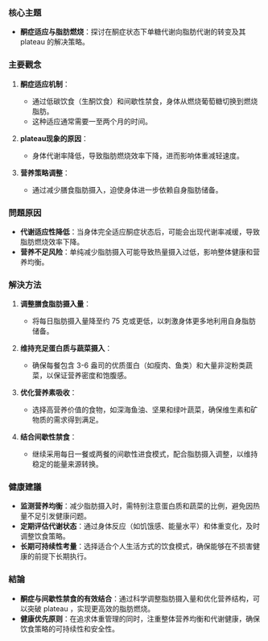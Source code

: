 ### 核心主題
- **酮症适应与脂肪燃烧**：探讨在酮症状态下单糖代谢向脂肪代谢的转变及其 plateau 的解决策略。

### 主要觀念
1. **酮症适应机制**：
   - 通过低碳饮食（生酮饮食）和间歇性禁食，身体从燃烧葡萄糖切换到燃烧脂肪。
   - 这种适应通常需要一至两个月的时间。

2. **plateau现象的原因**：
   - 身体代谢率降低，导致脂肪燃烧效率下降，进而影响体重减轻速度。

3. **营养策略调整**：
   - 通过减少膳食脂肪摄入，迫使身体进一步依赖自身脂肪储备。

### 問題原因
- **代谢适应性降低**：当身体完全适应酮症状态后，可能会出现代谢率减缓，导致脂肪燃烧效率下降。
- **营养不足风险**：单纯减少脂肪摄入可能导致热量摄入过低，影响整体健康和营养均衡。

### 解決方法
1. **调整膳食脂肪摄入量**：
   - 将每日脂肪摄入量降至约 75 克或更低，以刺激身体更多地利用自身脂肪储备。
   
2. **维持充足蛋白质与蔬菜摄入**：
   - 确保每餐包含 3-6 盎司的优质蛋白（如瘦肉、鱼类）和大量非淀粉类蔬菜，以保证营养密度和饱腹感。

3. **优化营养素吸收**：
   - 选择高营养价值的食物，如深海鱼油、坚果和绿叶蔬菜，确保维生素和矿物质的需求得到满足。

4. **结合间歇性禁食**：
   - 继续采用每日一餐或两餐的间歇性进食模式，配合脂肪摄入调整，以维持稳定的能量来源转换。

### 健康建議
- **监测营养均衡**：减少脂肪摄入时，需特别注意蛋白质和蔬菜的比例，避免因热量不足引发健康问题。
- **定期评估代谢状态**：通过身体反应（如饥饿感、能量水平）和体重变化，及时调整饮食策略。
- **长期可持续性考量**：选择适合个人生活方式的饮食模式，确保能够在不损害健康的前提下长期执行。

### 結論
- **酮症与间歇性禁食的有效结合**：通过科学调整脂肪摄入量和优化营养结构，可以突破 plateau ，实现更高效的脂肪燃烧。
- **健康优先原则**：在追求体重管理的同时，注重整体营养均衡和代谢健康，确保饮食策略的可持续性和安全性。